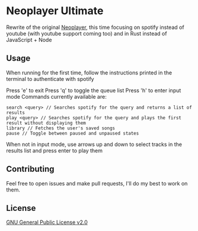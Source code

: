 # Neoplayer Ultimate

Rewrite of the original [Neoplayer](https://github.com/arrudagates/neoplayer), this time focusing on spotify instead of youtube (with youtube support coming too) and in Rust instead of JavaScript + Node

## Usage

When running for the first time, follow the instructions printed in the terminal to authenticate with spotify

Press 'e' to exit
Press 'q' to toggle the queue list
Press 'h' to enter input mode
Commands currently available are:
```text
search <query> // Searches spotify for the query and returns a list of results
play <query> // Searches spotify for the query and plays the first result without displaying them
library // Fetches the user's saved songs
pause // Toggle between paused and unpaused states
```
When not in input mode, use arrows up and down to select tracks in the results list and press enter to play them

## Contributing
Feel free to open issues and make pull requests, I'll do my best to work on them.

## License
[GNU General Public License v2.0](LICENSE)
